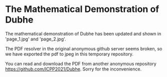 # The Mathematical Demonstration of Dubhe

The mathematical demonstration of Dubhe has been updated and shown in 'page_1.jpg' and 'page_2.jpg'. 

The PDF resolver in the original anonymous github server seems broken, so we have exported the pdf to jpeg in this temporary repository. 

You can read and download the PDF from another anonymous repository https://github.com/ICPP2021/Dubhe. Sorry for the inconvenience.
